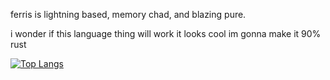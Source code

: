 ferris is lightning based, memory chad, and blazing pure.

i wonder if this language thing will work it looks cool im gonna make it 90% rust

[![Top Langs](https://github-readme-stats.vercel.app/api/top-langs/?username=ssohbn&layout=compact)](https://github.com/anuraghazra/github-readme-stats)
